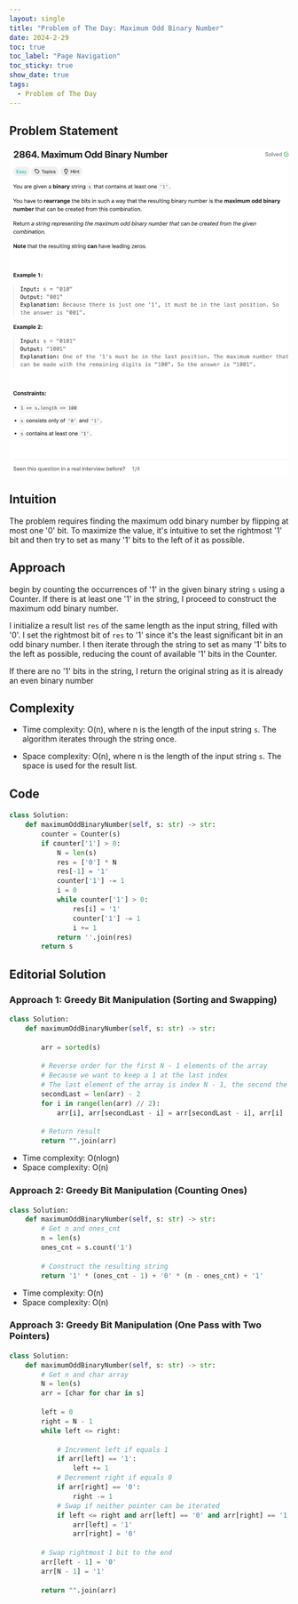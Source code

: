 ```yaml
---
layout: single
title: "Problem of The Day: Maximum Odd Binary Number"
date: 2024-2-29
toc: true
toc_label: "Page Navigation"
toc_sticky: true
show_date: true
tags:
  - Problem of The Day
---
```


## Problem Statement

[![problem-2864](/assets/images/2024-02-29_18-15-21-problem-2864.png)](/assets/images/2024-02-29_18-15-21-problem-2864.png)

## Intuition

The problem requires finding the maximum odd binary number by flipping at most one '0' bit. To maximize the value, it's intuitive to set the rightmost '1' bit and then try to set as many '1' bits to the left of it as possible.

## Approach

 begin by counting the occurrences of '1' in the given binary string `s` using a Counter. If there is at least one '1' in the string, I proceed to construct the maximum odd binary number.

I initialize a result list `res` of the same length as the input string, filled with '0'. I set the rightmost bit of `res` to '1' since it's the least significant bit in an odd binary number. I then iterate through the string to set as many '1' bits to the left as possible, reducing the count of available '1' bits in the Counter.

If there are no '1' bits in the string, I return the original string as it is already an even binary number

## Complexity

- Time complexity:
O(n), where n is the length of the input string `s`. The algorithm iterates through the string once.

- Space complexity:
O(n), where n is the length of the input string `s`. The space is used for the result list.

## Code

```python
class Solution:
    def maximumOddBinaryNumber(self, s: str) -> str:
        counter = Counter(s)
        if counter['1'] > 0:
            N = len(s)
            res = ['0'] * N
            res[-1] = '1'
            counter['1'] -= 1
            i = 0
            while counter['1'] > 0:
                res[i] = '1'
                counter['1'] -= 1
                i += 1
            return ''.join(res)
        return s
```

## Editorial Solution

### Approach 1: Greedy Bit Manipulation (Sorting and Swapping)

```python
class Solution:
    def maximumOddBinaryNumber(self, s: str) -> str:

        arr = sorted(s)

        # Reverse order for the first N - 1 elements of the array
        # Because we want to keep a 1 at the last index
        # The last element of the array is index N - 1, the second the last is at N - 2
        secondLast = len(arr) - 2
        for i in range(len(arr) // 2):
            arr[i], arr[secondLast - i] = arr[secondLast - i], arr[i]

        # Return result
        return "".join(arr)
```

- Time complexity: O(nlogn)
- Space complexity: O(n)

### Approach 2: Greedy Bit Manipulation (Counting Ones)

```python
class Solution:
    def maximumOddBinaryNumber(self, s: str) -> str:
        # Get n and ones_cnt
        n = len(s)
        ones_cnt = s.count('1')

        # Construct the resulting string
        return '1' * (ones_cnt - 1) + '0' * (n - ones_cnt) + '1'
```

- Time complexity: O(n)
- Space complexity: O(n)

### Approach 3: Greedy Bit Manipulation (One Pass with Two Pointers)

```python
class Solution:
    def maximumOddBinaryNumber(self, s: str) -> str:
        # Get n and char array
        N = len(s)
        arr = [char for char in s]

        left = 0
        right = N - 1
        while left <= right:
            
            # Increment left if equals 1
            if arr[left] == '1':
                left += 1
            # Decrement right if equals 0
            if arr[right] == '0':
                right -= 1
            # Swap if neither pointer can be iterated
            if left <= right and arr[left] == '0' and arr[right] == '1':
                arr[left] = '1'
                arr[right] = '0'
        
        # Swap rightmost 1 bit to the end
        arr[left - 1] = '0'
        arr[N - 1] = '1'

        return "".join(arr)
```
